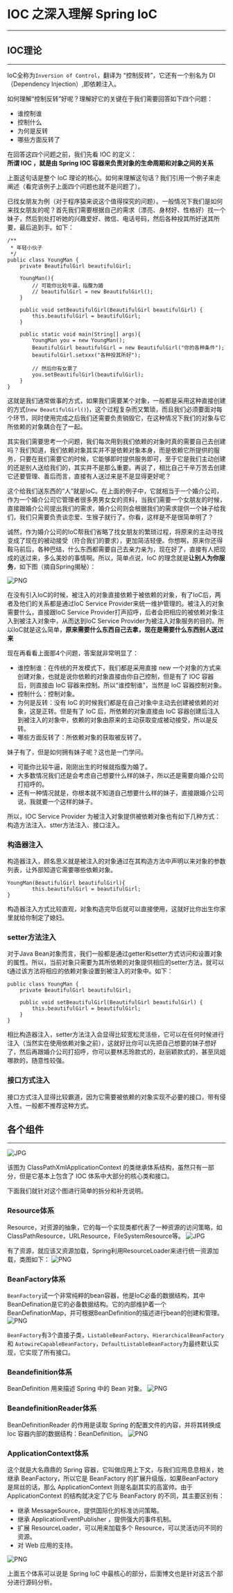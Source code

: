 # IOC 之深入理解 Spring IoC
---

## IOC理论
---
IoC全称为`Inversion of Control`，翻译为 “控制反转”，它还有一个别名为 DI（Dependency Injection）,即依赖注入。

如何理解“控制反转”好呢？理解好它的关键在于我们需要回答如下四个问题：
+ 谁控制谁
+ 控制什么
+ 为何是反转
+ 哪些方面反转了

在回答这四个问题之前，我们先看 IOC 的定义：  
**所谓 IOC ，就是由 Spring IOC 容器来负责对象的生命周期和对象之间的关系**

上面这句话是整个 IoC 理论的核心。如何来理解这句话？我们引用一个例子来走阐述（看完该例子上面四个问题也就不是问题了）。

已找女朋友为例（对于程序猿来说这个值得探究的问题）。一般情况下我们是如何来找女朋友的呢？首先我们需要根据自己的需求（漂亮、身材好、性格好）找一个妹子，然后到处打听她的兴趣爱好、微信、电话号码，然后各种投其所好送其所要，最后追到手。如下：
```
/**
 * 年轻小伙子
 */
public class YoungMan {
    private BeautifulGirl beautifulGirl;

    YoungMan(){
        // 可能你比较牛逼，指腹为婚
        // beautifulGirl = new BeautifulGirl();
    }

    public void setBeautifulGirl(BeautifulGirl beautifulGirl) {
        this.beautifulGirl = beautifulGirl;
    }

    public static void main(String[] args){
        YoungMan you = new YoungMan();
        BeautifulGirl beautifulGirl = new BeautifulGirl("你的各种条件");
        beautifulGirl.setxxx("各种投其所好");

        // 然后你有女票了
        you.setBeautifulGirl(beautifulGirl);
    }
}
```

这就是我们通常做事的方式，如果我们需要某个对象，一般都是采用这种直接创建的方式(`new BeautifulGirl()`)，这个过程复杂而又繁琐，而且我们必须要面对每个环节，同时使用完成之后我们还需要负责销毁它，在这种情况下我们的对象与它所依赖的对象耦合在了一起。

其实我们需要思考一个问题，我们每次用到我们依赖的对象时真的需要自己去创建吗？我们知道，我们依赖对象其实并不是依赖对象本身，而是依赖它所提供的服务，只要在我们需要它的时候，它能够即时提供服务即可，至于它是我们主动创建的还是别人送给我们的，其实并不是那么重要。再说了，相比自己千辛万苦去创建它还要管理、善后而言，直接有人送过来是不是显得更好呢？

这个给我们送东西的“人”就是IoC。在上面的例子中，它就相当于一个婚介公司，作为一个婚介公司它管理者很多男男女女的资料，当我们需要一个女朋友的时候，直接跟婚介公司提出我们的需求，婚介公司则会根据我们的需求提供一个妹子给我们，我们只需要负责谈恋爱、生猴子就行了。你看，这样是不是很简单明了？

诚然，作为婚介公司的IoC帮我们省略了找女朋友的繁琐过程，将原来的主动寻找变成了现在的被动接受（符合我们的要求），更加简洁轻便。你想啊，原来你还得鞍马前后，各种巴结，什么东西都需要自己去亲力亲为，现在好了，直接有人把现成的送过来，多么美妙的事情啊。所以，简单点说，IoC 的理念就是**让别人为你服务**，如下图（摘自Spring揭秘）：

![PNG](images/spring1-1.png)

在没有引入IoC的时候，被注入的对象直接依赖于被依赖的对象，有了IoC后，两者及他们的关系都是通过IoC Service Provider来统一维护管理的。被注入的对象需要什么，直接跟IoC Service Provider打声招呼，后者会把相应的被依赖对象注入到被注入对象中，从而达到IoC Service Provider为被注入对象服务的目的。所以IoC就是这么简单，**原来需要什么东西自己去拿，现在是需要什么东西别人送过来**

现在再看看上面那4个问题，答案就非常明显了：  
+ 谁控制谁：在传统的开发模式下，我们都是采用直接 new 一个对象的方式来创建对象，也就是说你依赖的对象直接由你自己控制，但是有了 IOC 容器后，则直接由 IoC 容器来控制。所以“谁控制谁”，当然是 IoC 容器控制对象。
+ 控制什么：控制对象。
+ 为何是反转：没有 IoC 的时候我们都是在自己对象中主动去创建被依赖的对象，这是正转。但是有了 IoC 后，所依赖的对象直接由 IoC 容器创建后注入到被注入的对象中，依赖的对象由原来的主动获取变成被动接受，所以是反转。
+ 哪些方面反转了：所依赖对象的获取被反转了。

妹子有了，但是如何拥有妹子呢？这也是一门学问。
+ 可能你比较牛逼，刚刚出生的时候就指腹为婚了。
+ 大多数情况我们还是会考虑自己想要什么样的妹子，所以还是需要向婚介公司打招呼的。
+ 还有一种情况就是，你根本就不知道自己想要什么样的妹子，直接跟婚介公司说，我就要一个这样的妹子。

所以，IOC Service Provider 为被注入对象提供被依赖对象也有如下几种方式：构造方法注入、stter方法注入、接口注入。


### 构造器注入
构造器注入，顾名思义就是被注入的对象通过在其构造方法中声明以来对象的参数列表，让外部知道它需要哪些依赖对象。
```
YoungMan(BeautifulGirl beautifulGirl){
        this.beautifulGirl = beautifulGirl;
}
```
构造器注入方式比较直观，对象构造完毕后就可以直接使用，这就好比你出生你家里就给你制定了媳妇。


### setter方法注入
对于Java Bean对象而言，我们一般都是通过getter和setter方式访问和设置对象的属性。所以，当前对象只需要为其所依赖的对象提供相应的setter方法，就可以t通过该方法将相应的依赖对象设置到被注入的对象中。如下：
```
public class YoungMan {
    private BeautifulGirl beautifulGirl;

    public void setBeautifulGirl(BeautifulGirl beautifulGirl) {
        this.beautifulGirl = beautifulGirl;
    }
}
```
相比构造器注入，setter方法注入会显得比较宽松灵活些，它可以在任何时候进行注入（当然实在使用依赖对象之前），这就好比你可以先把自己想要的妹子想好了，然后再跟婚介公司打招呼，你可以要林志玲款式的，赵丽颖款式的，甚至凤姐哪款的，随意性较强。

### 接口方式注入
接口方式注入显得比较霸道，因为它需要被依赖的对象实现不必要的接口，带有侵入性。一般都不推荐这种方式。


## 各个组件
---

![JPG](images/spring1-2.jpg)

该图为 ClassPathXmlApplicationContext 的类继承体系结构，虽然只有一部分，但是它基本上包含了 IOC 体系中大部分的核心类和接口。

下面我们就针对这个图进行简单的拆分和补充说明。

### Resource体系
Resource，对资源的抽象，它的每一个实现类都代表了一种资源的访问策略，如ClassPathResource，URLResource，FileSystemResource等。
![JPG](images/spring1-3.jpg)

有了资源，就应该又资源加载，Spring利用ResourceLoader来进行统一资源加载，类图如下：
![PNG](images/spring1-4.png)


### BeanFactory体系
`BeanFactory`试一个非常纯粹的bean容器，他是IoC必备的数据结构，其中BeanDefination是它的必备数据结构。它的内部维护着一个BeanDefinationMap，并可根据BeanDefinition的描述进行bean的创建和管理。
![PNG](images/spring1-5.png)

`BeanFactory`有3个直接子类，`ListableBeanFactory`、`HierarchicalBeanFactory` 和 `AutowireCapableBeanFactory`，`DefaultListableBeanFactory`为最终默认实现，它实现了所有接口。


### Beandefinition体系
BeanDefinition 用来描述 Spring 中的 Bean 对象。
![PNG](images/spring1-6.png)


### BeandefinitionReader体系
BeanDefinitionReader 的作用是读取 Spring 的配置文件的内容，并将其转换成 Ioc 容器内部的数据结构：BeanDefinition。
![PNG](images/spring1-7.png)

### ApplicationContext体系
这个就是大名鼎鼎的 Spring 容器，它叫做应用上下文，与我们应用息息相关，她继承 BeanFactory，所以它是 BeanFactory 的扩展升级版，如果BeanFactory 是屌丝的话，那么 ApplicationContext 则是名副其实的高富帅。由于 ApplicationContext 的结构就决定了它与 BeanFactory 的不同，其主要区别有：
+ 继承 MessageSource，提供国际化的标准访问策略。
+ 继承 ApplicationEventPublisher ，提供强大的事件机制。
+ 扩展 ResourceLoader，可以用来加载多个 Resource，可以灵活访问不同的资源。
+ 对 Web 应用的支持。

![PNG](images/spring1-8.png)

上面五个体系可以说是 Spring IoC 中最核心的部分，后面博文也是针对这五个部分进行源码分析。